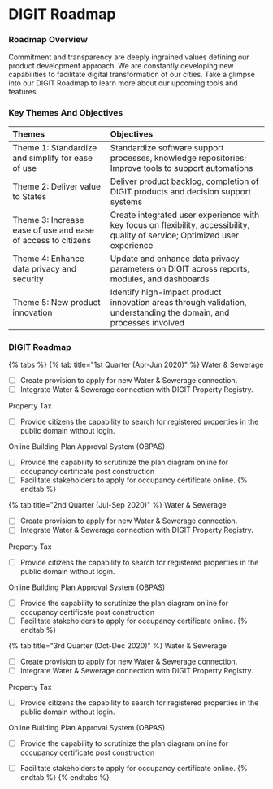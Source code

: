 # DIGIT Roadmap

### Roadmap Overview

Commitment and transparency are deeply ingrained values defining our product development approach. We are constantly developing new capabilities to facilitate digital transformation of our cities. Take a glimpse into our DIGIT Roadmap to learn more about our upcoming tools and features.

### Key Themes And Objectives

| Themes | Objectives |
| :--- | :--- |
| Theme 1: Standardize and simplify for ease of use | Standardize software support processes, knowledge repositories; Improve tools to support automations |
| Theme 2: Deliver value to States | Deliver product backlog, completion of DIGIT products and decision support systems |
| Theme 3: Increase ease of use and ease of access to citizens | Create integrated user experience with key focus on flexibility, accessibility, quality of service; Optimized user experience |
| Theme 4: Enhance data privacy and security | Update and enhance data privacy parameters on DIGIT across reports, modules, and dashboards |
| Theme 5: New product innovation | Identify high-impact product innovation areas through validation, understanding the domain, and processes involved |

### DIGIT Roadmap

{% tabs %}
{% tab title="1st Quarter \(Apr-Jun 2020\)" %}
Water & Sewerage 

* [ ] Create provision to apply for new Water & Sewerage connection.
* [ ] Integrate Water & Sewerage connection with DIGIT Property Registry.

Property Tax 

* [ ] Provide citizens the capability to search for registered properties in the public domain without login.

Online Building Plan Approval System \(OBPAS\)

* [ ] Provide the capability to scrutinize the plan diagram online for occupancy certificate post construction
* [ ] Facilitate stakeholders to apply for occupancy certificate online.
{% endtab %}

{% tab title="2nd Quarter \(Jul-Sep 2020\)" %}
Water & Sewerage 

* [ ] Create provision to apply for new Water & Sewerage connection.
* [ ] Integrate Water & Sewerage connection with DIGIT Property Registry.

Property Tax 

* [ ] Provide citizens the capability to search for registered properties in the public domain without login.

Online Building Plan Approval System \(OBPAS\)

* [ ] Provide the capability to scrutinize the plan diagram online for occupancy certificate post construction
* [ ] Facilitate stakeholders to apply for occupancy certificate online.
{% endtab %}

{% tab title="3rd Quarter \(Oct-Dec 2020\)" %}
Water & Sewerage 

* [ ] Create provision to apply for new Water & Sewerage connection.
* [ ] Integrate Water & Sewerage connection with DIGIT Property Registry.

Property Tax 

* [ ] Provide citizens the capability to search for registered properties in the public domain without login.

Online Building Plan Approval System \(OBPAS\)

* [ ] Provide the capability to scrutinize the plan diagram online for occupancy certificate post construction
* [ ] Facilitate stakeholders to apply for occupancy certificate online.
{% endtab %}
{% endtabs %}





